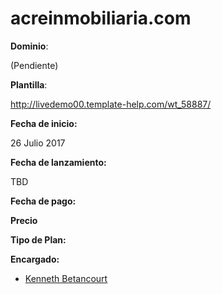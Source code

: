 # acreinmobiliaria.com

**Dominio**:

(Pendiente)

**Plantilla**:

http://livedemo00.template-help.com/wt_58887/

**Fecha de inicio:**

26 Julio 2017

**Fecha de lanzamiento:**

TBD

**Fecha de pago:**

**Precio**

**Tipo de Plan:**

**Encargado:**

* [Kenneth Betancourt](https://github.com/kennethb2405)
